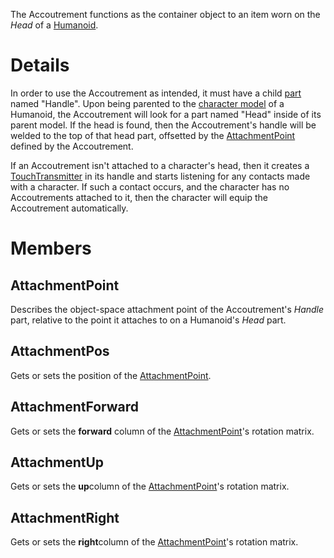 The Accoutrement functions as the container object to an item worn on the *Head* of a [Humanoid](class:Humanoid).

# Details

In order to use the Accoutrement as intended, it must have a child [part](class:BasePart) named "Handle". Upon being parented to the [character model](class:Model) of a Humanoid, the Accoutrement will look for a part named "Head" inside of its parent model. If the head is found, then the Accoutrement's handle will be welded to the top of that head part, offsetted by the [AttachmentPoint](member:AttachmentPoint) defined by the Accoutrement.

If an Accoutrement isn't attached to a character's head, then it creates a [TouchTransmitter](class:TouchTransmitter) in its handle and starts listening for any contacts made with a character. If such a contact occurs, and the character has no Accoutrements attached to it, then the character will equip the Accoutrement automatically.

# Members

## AttachmentPoint
Describes the object-space attachment point of the Accoutrement's *Handle* part, relative to the point it attaches to on a Humanoid's *Head* part.

## AttachmentPos
Gets or sets the position of the [AttachmentPoint](member:AttachmentPoint).

## AttachmentForward
Gets or sets the **forward** column of the [AttachmentPoint](member:AttachmentPoint)'s rotation matrix.

## AttachmentUp
Gets or sets the **up**column of the [AttachmentPoint](member:AttachmentPoint)'s rotation matrix.

## AttachmentRight
Gets or sets the **right**column of the [AttachmentPoint](member:AttachmentPoint)'s rotation matrix.
